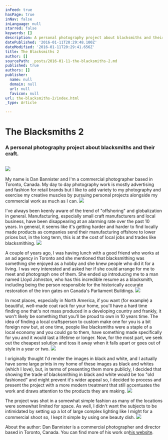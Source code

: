 ```yaml
---
inFeed: true
hasPage: true
inNav: false
inLanguage: null
starred: false
keywords: []
description: A personal photography project about blacksmiths and their craft.
datePublished: '2016-01-11T20:29:48.100Z'
dateModified: '2016-01-11T20:29:41.656Z'
title: The Blacksmiths 2
author: []
sourcePath: _posts/2016-01-11-the-blacksmiths-2.md
published: true
authors: []
publisher:
  name: null
  domain: null
  url: null
  favicon: null
url: the-blacksmiths-2/index.html
_type: Article

---
```

# The Blacksmiths 2

### A personal photography project about blacksmiths and their craft.

## ![](https://the-grid-user-content.s3-us-west-2.amazonaws.com/9a16efe5-df34-4614-90f2-1bd0f8adc683.jpg)

My name is Dan Bannister and I'm a commercial photographer based in Toronto, Canada. My day to day photography work is mostly advertising and fashion for retail brands but I like to add variety to my photography and exercise my creative muscles by pursuing personal projects alongside my commercial work as much as I can.
![](https://the-grid-user-content.s3-us-west-2.amazonaws.com/3fe296b8-2a78-4041-9c77-398a22dafb12.jpg)

I've always been keenly aware of the trend of "offshoring" and globalization in general. Manufacturing, especially small craft manufacturers and local business, have been disappearing at an alarming rate over the past 10 years. In general, it seems like it's getting harder and harder to find locally made products as companies send their manufacturing offshore to lower prices but, in the long term, this is at the cost of local jobs and trades like blacksmithing.
![](https://the-grid-user-content.s3-us-west-2.amazonaws.com/9d80b93f-f8cb-4641-95cb-a05d68fe9a0a.jpg)

A couple of years ago, I was having lunch with a good friend who works at an ad agency in Toronto and she mentioned that blacksmithing was something she enjoyed as a hobby and she knew people who did it for a living. I was very interested and asked her if she could arrange for me to meet and photograph one of them. She ended up introducing me to a man named Lloyd Johnston, who has this incredible resume as a blacksmith, including being the person responsible for the historically accurate restoration of the iron gates on Canada's Parliament Buildings.
![](https://the-grid-user-content.s3-us-west-2.amazonaws.com/b32bdc7c-9547-4b76-8451-01824d059cb5.jpg)

In most places, especially in North America, if you want (for example) a beautiful, well-made coat rack for your home, you'll have a hard time finding one that's not mass produced in a developing country and frankly, it won't likely be something that you'll be proud to own in 10 years time. The idea of finding a local craftsperson to custom make one for you is a bit foreign now but, at one time, people like blacksmiths were a staple of a local economy and you could go to them, have something made specifically for you and it would last a lifetime or longer. Now, for the most part, we seek out the cheapest solution and toss it away when it falls apart or goes out of style in a year or two.
![](https://the-grid-user-content.s3-us-west-2.amazonaws.com/bb598a0a-58c9-41e3-9b3a-c9cfdc5f1823.jpg)

I originally thought I'd render the images in black and white, and I actually have some large prints in my home of these images as black and whites (which I love), but, in terms of presenting them more publicly, I decided that showing the trade of blacksmithing in black and white would be too "old fashioned" and might prevent it's wider appeal so, I decided to process and present the project with a more modern treatment that still accentuates the work and draws attention to the products they are making.
![](https://the-grid-user-content.s3-us-west-2.amazonaws.com/ce209cfb-3e71-4391-8e01-c8a3f358ca74.jpg)

The project was shot in a somewhat simple fashion as many of the locations were somewhat limited for space. As well, I didn't want the subjects to be intimidated by setting up a lot of large complex lighting like I might for a commercial shoot so, I kept it simple by using one beauty dish.
![](https://the-grid-user-content.s3-us-west-2.amazonaws.com/8e8a39cf-e335-41fc-8e66-7fee7bf16ff2.jpg)

About the author: Dan Bannister is a commercial photographer and director based in Toronto, Canada. You can find more of his work on[his website][0].

[0]: http://www.danbannister.com/